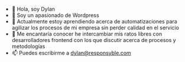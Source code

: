 - 👋 Hola, soy Dylan
- 👀 Soy un apasionado de Wordpress
- 🌱 Actualmente estoy aprendiendo acerca de automatizaciones para agilizar los procesos de mi empresa sin perder calidad en el servicio
- 💞️ Me encantaría conocer he intercambiar mis ratos libres con desarrolladores frontend con los que discutir acerca de procesos y metodologías
- 📫 Puedes escribirme a dylan@responsyble.com 

<!---
x066f332/x066f332 is a ✨ special ✨ repository because its `README.md` (this file) appears on your GitHub profile.
You can click the Preview link to take a look at your changes.
--->
